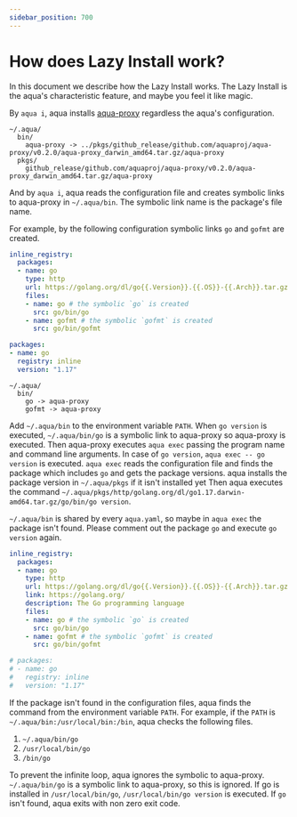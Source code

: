 ```yaml
---
sidebar_position: 700
---
```


# How does Lazy Install work?

In this document we describe how the Lazy Install works.
The Lazy Install is the aqua's characteristic feature, and maybe you feel it like magic.

By `aqua i`, aqua installs [aqua-proxy](https://github.com/aquaproj/aqua-proxy) regardless the aqua's configuration.

```
~/.aqua/
  bin/
    aqua-proxy -> ../pkgs/github_release/github.com/aquaproj/aqua-proxy/v0.2.0/aqua-proxy_darwin_amd64.tar.gz/aqua-proxy
  pkgs/
    github_release/github.com/aquaproj/aqua-proxy/v0.2.0/aqua-proxy_darwin_amd64.tar.gz/aqua-proxy
```

And by `aqua i`, aqua reads the configuration file and creates symbolic links to aqua-proxy in `~/.aqua/bin`.
The symbolic link name is the package's file name.

For example, by the following configuration symbolic links `go` and `gofmt` are created.

```yaml
inline_registry:
  packages:
  - name: go
    type: http
    url: https://golang.org/dl/go{{.Version}}.{{.OS}}-{{.Arch}}.tar.gz
    files:
    - name: go # the symbolic `go` is created
      src: go/bin/go
    - name: gofmt # the symbolic `gofmt` is created
      src: go/bin/gofmt

packages:
- name: go
  registry: inline
  version: "1.17"
```

```
~/.aqua/
  bin/
    go -> aqua-proxy
    gofmt -> aqua-proxy
```

Add `~/.aqua/bin` to the environment variable `PATH`.
When `go version` is executed, `~/.aqua/bin/go` is a symbolic link to aqua-proxy so aqua-proxy is executed.
Then aqua-proxy executes `aqua exec` passing the program name and command line arguments.
In case of `go version`, `aqua exec -- go version` is executed.
`aqua exec` reads the configuration file and finds the package which includes `go` and gets the package versions.
aqua installs the package version in `~/.aqua/pkgs` if it isn't installed yet
Then aqua executes the command `~/.aqua/pkgs/http/golang.org/dl/go1.17.darwin-amd64.tar.gz/go/bin/go version`.

`~/.aqua/bin` is shared by every `aqua.yaml`, so maybe in `aqua exec` the package isn't found.
Please comment out the package `go` and execute `go version` again.

```yaml
inline_registry:
  packages:
  - name: go
    type: http
    url: https://golang.org/dl/go{{.Version}}.{{.OS}}-{{.Arch}}.tar.gz
    link: https://golang.org/
    description: The Go programming language
    files:
    - name: go # the symbolic `go` is created
      src: go/bin/go
    - name: gofmt # the symbolic `gofmt` is created
      src: go/bin/gofmt

# packages:
# - name: go
#   registry: inline
#   version: "1.17"
```

If the package isn't found in the configuration files,
aqua finds the command from the environment variable `PATH`.
For example, if the `PATH` is `~/.aqua/bin:/usr/local/bin:/bin`, aqua checks the following files.

1. `~/.aqua/bin/go`
1. `/usr/local/bin/go`
1. `/bin/go`

To prevent the infinite loop, aqua ignores the symbolic to aqua-proxy.
`~/.aqua/bin/go` is a symbolic link to aqua-proxy, so this is ignored.
If go is installed in `/usr/local/bin/go`, `/usr/local/bin/go version` is executed.
If `go` isn't found, aqua exits with non zero exit code.

